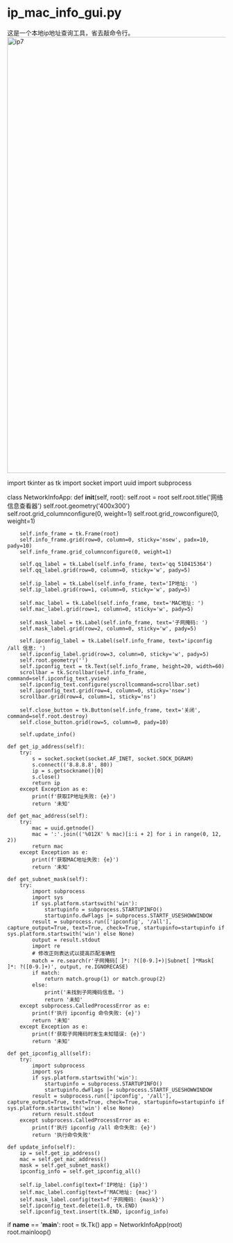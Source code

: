 # ip_mac_info_gui.py
这是一个本地ip地址查询工具，省去敲命令行。
<img width="1006" alt="ip7" src="https://github.com/user-attachments/assets/a6fa18a0-b78c-4352-9a77-ef824d303517" />

import tkinter as tk
import socket
import uuid
import subprocess


class NetworkInfoApp:
    def __init__(self, root):
        self.root = root
        self.root.title('网络信息查看器')
        self.root.geometry('400x300')
        self.root.grid_columnconfigure(0, weight=1)
        self.root.grid_rowconfigure(0, weight=1)

        self.info_frame = tk.Frame(root)
        self.info_frame.grid(row=0, column=0, sticky='nsew', padx=10, pady=10)
        self.info_frame.grid_columnconfigure(0, weight=1)

        self.qq_label = tk.Label(self.info_frame, text='qq 510415364')
        self.qq_label.grid(row=0, column=0, sticky='w', pady=5)

        self.ip_label = tk.Label(self.info_frame, text='IP地址: ')
        self.ip_label.grid(row=1, column=0, sticky='w', pady=5)

        self.mac_label = tk.Label(self.info_frame, text='MAC地址: ')
        self.mac_label.grid(row=1, column=0, sticky='w', pady=5)

        self.mask_label = tk.Label(self.info_frame, text='子网掩码: ')
        self.mask_label.grid(row=2, column=0, sticky='w', pady=5)

        self.ipconfig_label = tk.Label(self.info_frame, text='ipconfig /all 信息: ')
        self.ipconfig_label.grid(row=3, column=0, sticky='w', pady=5)
        self.root.geometry('')
        self.ipconfig_text = tk.Text(self.info_frame, height=20, width=60)
        scrollbar = tk.Scrollbar(self.info_frame, command=self.ipconfig_text.yview)
        self.ipconfig_text.configure(yscrollcommand=scrollbar.set)
        self.ipconfig_text.grid(row=4, column=0, sticky='nsew')
        scrollbar.grid(row=4, column=1, sticky='ns')

        self.close_button = tk.Button(self.info_frame, text='关闭', command=self.root.destroy)
        self.close_button.grid(row=5, column=0, pady=10)

        self.update_info()

    def get_ip_address(self):
        try:
            s = socket.socket(socket.AF_INET, socket.SOCK_DGRAM)
            s.connect(('8.8.8.8', 80))
            ip = s.getsockname()[0]
            s.close()
            return ip
        except Exception as e:
            print(f'获取IP地址失败: {e}')
            return '未知'

    def get_mac_address(self):
        try:
            mac = uuid.getnode()
            mac = ':'.join(('%012X' % mac)[i:i + 2] for i in range(0, 12, 2))
            return mac
        except Exception as e:
            print(f'获取MAC地址失败: {e}')
            return '未知'

    def get_subnet_mask(self):
        try:
            import subprocess
            import sys
            if sys.platform.startswith('win'):
                startupinfo = subprocess.STARTUPINFO()
                startupinfo.dwFlags |= subprocess.STARTF_USESHOWWINDOW
            result = subprocess.run(['ipconfig', '/all'], capture_output=True, text=True, check=True, startupinfo=startupinfo if sys.platform.startswith('win') else None)
            output = result.stdout
            import re
            # 修改正则表达式以提高匹配准确性
            match = re.search(r'子网掩码[ ]*: ?([0-9.]+)|Subnet[ ]*Mask[ ]*: ?([0-9.]+)', output, re.IGNORECASE)
            if match:
                return match.group(1) or match.group(2)
            else:
                print('未找到子网掩码信息。')
                return '未知'
        except subprocess.CalledProcessError as e:
            print(f'执行 ipconfig 命令失败: {e}')
            return '未知'
        except Exception as e:
            print(f'获取子网掩码时发生未知错误: {e}')
            return '未知'

    def get_ipconfig_all(self):
        try:
            import subprocess
            import sys
            if sys.platform.startswith('win'):
                startupinfo = subprocess.STARTUPINFO()
                startupinfo.dwFlags |= subprocess.STARTF_USESHOWWINDOW
            result = subprocess.run(['ipconfig', '/all'], capture_output=True, text=True, check=True, startupinfo=startupinfo if sys.platform.startswith('win') else None)
            return result.stdout
        except subprocess.CalledProcessError as e:
            print(f'执行 ipconfig /all 命令失败: {e}')
            return '执行命令失败'

    def update_info(self):
        ip = self.get_ip_address()
        mac = self.get_mac_address()
        mask = self.get_subnet_mask()
        ipconfig_info = self.get_ipconfig_all()

        self.ip_label.config(text=f'IP地址: {ip}')
        self.mac_label.config(text=f'MAC地址: {mac}')
        self.mask_label.config(text=f'子网掩码: {mask}')
        self.ipconfig_text.delete(1.0, tk.END)
        self.ipconfig_text.insert(tk.END, ipconfig_info)


if __name__ == '__main__':
    root = tk.Tk()
    app = NetworkInfoApp(root)
    root.mainloop()
